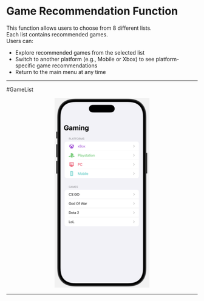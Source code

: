 # Game Recommendation Function

This function allows users to choose from 8 different lists.  
Each list contains recommended games.  
Users can:  
- Explore recommended games from the selected list  
- Switch to another platform (e.g., Mobile or Xbox) to see platform-specific game recommendations  
- Return to the main menu at any time

---

#GameList
<div align="center">
    <img src = "preview.png" width="250" height="500">
<div>

---

